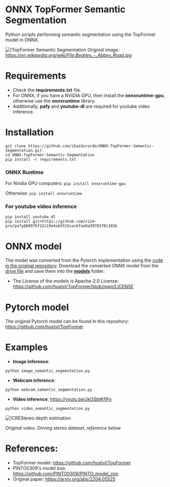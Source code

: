 # ONNX TopFormer Semantic Segmentation
 Python scripts performing semantic segmentation using the TopFormer model in ONNX.

![!TopFormer Semantic Segmentation](https://github.com/ibaiGorordo/ONNX-TopFormer-Semantic-Segmentation/blob/main/doc/img/output.png)
*Original image: https://en.wikipedia.org/wiki/File:Beatles_-_Abbey_Road.jpg*

# Requirements

 * Check the **requirements.txt** file. 
 * For ONNX, if you have a NVIDIA GPU, then install the **onnxruntime-gpu**, otherwise use the **onnxruntime** library.
 * Additionally, **pafy** and **youtube-dl** are required for youtube video inference.
 
# Installation
```
git clone https://github.com/ibaiGorordo/ONNX-TopFormer-Semantic-Segmentation.git
cd ONNX-TopFormer-Semantic-Segmentation
pip install -r requirements.txt
```
### ONNX Runtime
For Nvidia GPU computers:
`pip install onnxruntime-gpu`

Otherwise:
`pip install onnxruntime`

### For youtube video inference
```
pip install youtube_dl
pip install git+https://github.com/zizo-pro/pafy@b8976f22c19e4ab5515cacbfae0a3970370c102b
```

# ONNX model
The model was converted from the Pytorch implementation using the [code in the original repository](https://github.com/hustvl/TopFormer/blob/main/tools/convert2onnx.py). Download the converted ONNX model from the [drive file](https://drive.google.com/file/d/1WxvVEqQGn8S2q4uqpG9OZY2Alc5ZcBCa/view?usp=sharing) and save them into the **[models](https://github.com/ibaiGorordo/ONNX-TopFormer-Semantic-Segmentation/tree/main/models)** folder. 
- The License of the models is Apache-2.0 License: https://github.com/hustvl/TopFormer/blob/main/LICENSE

# Pytorch model
The original Pytorch model can be found in this repository: https://github.com/hustvl/TopFormer
 
# Examples

 * **Image inference**:
 ```
 python image_semantic_segmentation.py
 ```
 
 * **Webcam inference**:
 ```
 python webcam_semantic_segmentation.py
 ```

 * **Video inference**: https://youtu.be/JkOSbtKfIFo
 ```
 python video_semantic_segmentation.py
 ```
 ![!CREStereo depth estimation](https://github.com/ibaiGorordo/ONNX-TopFormer-Semantic-Segmentation/blob/main/doc/img/topformer.gif)
  
 *Original video: Driving stereo dataset, reference below*

# References:
* TopFormer model: https://github.com/hustvl/TopFormer
* PINTO0309's model zoo: https://github.com/PINTO0309/PINTO_model_zoo
* Original paper: https://arxiv.org/abs/2204.05525

